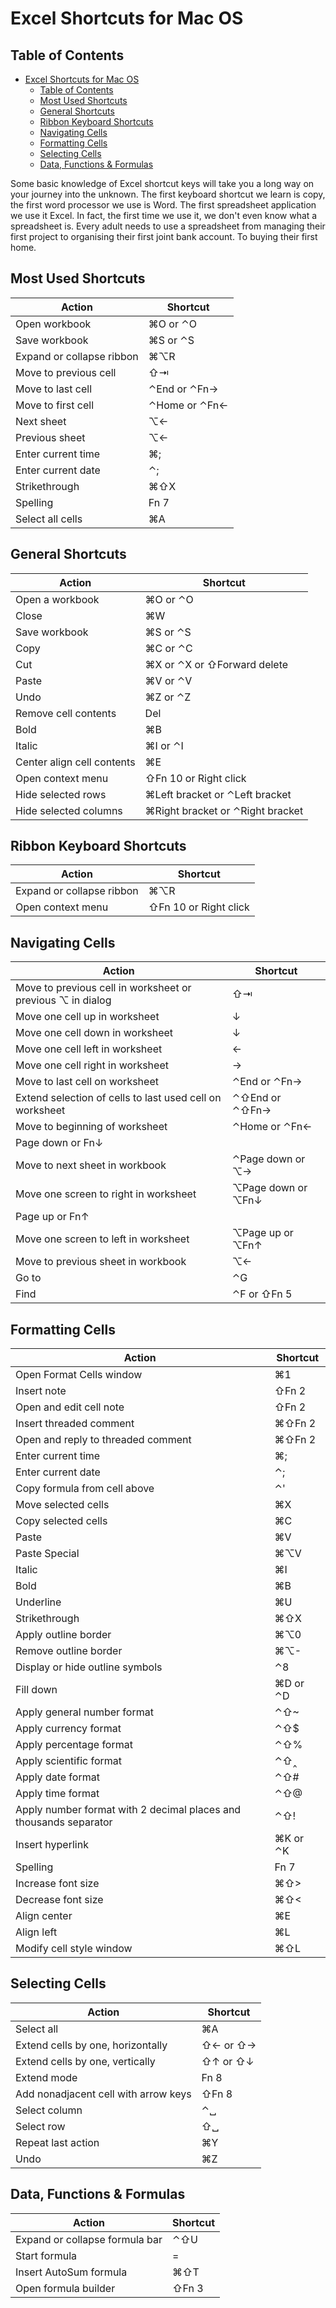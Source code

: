 # Excel Shortcuts for Mac OS

## Table of Contents
- [Excel Shortcuts for Mac OS](#excel-shortcuts-for-mac-os)
  - [Table of Contents](#table-of-contents)
  - [Most Used Shortcuts](#most-used-shortcuts)
  - [General Shortcuts](#general-shortcuts)
  - [Ribbon Keyboard Shortcuts](#ribbon-keyboard-shortcuts)
  - [Navigating Cells](#navigating-cells)
  - [Formatting Cells](#formatting-cells)
  - [Selecting Cells](#selecting-cells)
  - [Data, Functions \& Formulas](#data-functions--formulas)

Some basic knowledge of Excel shortcut keys will take you a long way on your journey into the unknown. 
The first keyboard shortcut we learn is copy, the first word processor we use is Word. The first spreadsheet 
application we use it Excel. In fact, the first time we use it, we don't even know what a spreadsheet is. 
Every adult needs to use a spreadsheet from managing their first project to organising their first joint 
bank account. To buying their first home.

## Most Used Shortcuts
| Action | Shortcut |
|--------|----------|
| Open workbook | ⌘O or ⌃O |
| Save workbook | ⌘S or ⌃S |
| Expand or collapse ribbon | ⌘⌥R |
| Move to previous cell | ⇧⇥ |
| Move to last cell | ⌃End or ⌃Fn→ |
| Move to first cell | ⌃Home or ⌃Fn← |
| Next sheet | ⌥← |
| Previous sheet | ⌥← |
| Enter current time | ⌘; |
| Enter current date | ⌃; |
| Strikethrough | ⌘⇧X |
| Spelling | Fn 7 |
| Select all cells | ⌘A |

## General Shortcuts
| Action | Shortcut |
|--------|----------|
| Open a workbook | ⌘O or ⌃O |
| Close | ⌘W |
| Save workbook | ⌘S or ⌃S |
| Copy | ⌘C or ⌃C |
| Cut | ⌘X or ⌃X or ⇧Forward delete |
| Paste | ⌘V or ⌃V |
| Undo | ⌘Z or ⌃Z |
| Remove cell contents | Del |
| Bold | ⌘B |
| Italic | ⌘I or ⌃I |
| Center align cell contents | ⌘E |
| Open context menu | ⇧Fn 10 or Right click |
| Hide selected rows | ⌘Left bracket or ⌃Left bracket |
| Hide selected columns | ⌘Right bracket or ⌃Right bracket |

## Ribbon Keyboard Shortcuts
| Action | Shortcut |
|--------|----------|
| Expand or collapse ribbon | ⌘⌥R |
| Open context menu | ⇧Fn 10 or Right click |

## Navigating Cells
| Action | Shortcut |
|--------|----------|
| Move to previous cell in worksheet or previous ⌥ in dialog | ⇧⇥ |
| Move one cell up in worksheet | ↓ |
| Move one cell down in worksheet | ↓ |
| Move one cell left in worksheet | ← |
| Move one cell right in worksheet | → |
| Move to last cell on worksheet | ⌃End or ⌃Fn→ |
| Extend selection of cells to last used cell on worksheet | ⌃⇧End or ⌃⇧Fn→ |
| Move to beginning of worksheet | ⌃Home or ⌃Fn← |
| Page down or Fn↓ |
| Move to next sheet in workbook | ⌃Page down or ⌥→ |
| Move one screen to right in worksheet | ⌥Page down or ⌥Fn↓ |
| Page up or Fn↑ |
| Move one screen to left in worksheet | ⌥Page up or ⌥Fn↑ |
| Move to previous sheet in workbook | ⌥← |
| Go to | ⌃G |
| Find | ⌃F or ⇧Fn 5 |

## Formatting Cells
| Action | Shortcut |
|--------|----------|
| Open Format Cells window | ⌘1 |
| Insert note | ⇧Fn 2 |
| Open and edit cell note | ⇧Fn 2 |
| Insert threaded comment | ⌘⇧Fn 2 |
| Open and reply to threaded comment | ⌘⇧Fn 2 |
| Enter current time | ⌘; |
| Enter current date | ⌃; |
| Copy formula from cell above | ⌃' |
| Move selected cells | ⌘X |
| Copy selected cells | ⌘C |
| Paste | ⌘V |
| Paste Special | ⌘⌥V |
| Italic | ⌘I |
| Bold | ⌘B |
| Underline | ⌘U |
| Strikethrough | ⌘⇧X |
| Apply outline border | ⌘⌥0 |
| Remove outline border | ⌘⌥- |
| Display or hide outline symbols | ⌃8 |
| Fill down | ⌘D or ⌃D |
| Apply general number format | ⌃⇧~ |
| Apply currency format | ⌃⇧$ |
| Apply percentage format | ⌃⇧% |
| Apply scientific format | ⌃⇧‸ |
| Apply date format | ⌃⇧# |
| Apply time format | ⌃⇧@ |
| Apply number format with 2 decimal places and thousands separator | ⌃⇧! |
| Insert hyperlink | ⌘K or ⌃K |
| Spelling | Fn 7 |
| Increase font size | ⌘⇧> |
| Decrease font size | ⌘⇧< |
| Align center | ⌘E |
| Align left | ⌘L |
| Modify cell style window | ⌘⇧L |

## Selecting Cells
| Action | Shortcut |
|--------|----------|
| Select all | ⌘A |
| Extend cells by one, horizontally | ⇧← or ⇧→ |
| Extend cells by one, vertically | ⇧↑ or ⇧↓ |
| Extend mode | Fn 8 |
| Add nonadjacent cell with arrow keys | ⇧Fn 8 |
| Select column | ⌃␣ |
| Select row | ⇧␣ |
| Repeat last action | ⌘Y |
| Undo | ⌘Z |

## Data, Functions & Formulas
| Action | Shortcut |
|--------|----------|
| Expand or collapse formula bar | ⌃⇧U |
| Start formula | = |
| Insert AutoSum formula | ⌘⇧T |
| Open formula builder | ⇧Fn 3